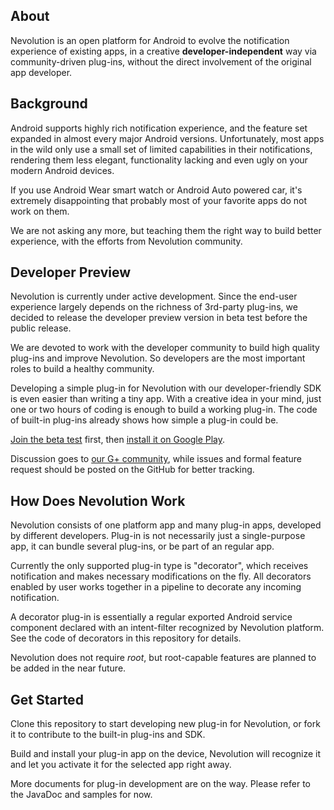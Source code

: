 About
-------

Nevolution is an open platform for Android to evolve the notification experience of existing apps, in a creative **developer-independent** way via community-driven plug-ins, without the direct involvement of the original app developer.


Background
------------

Android supports highly rich notification experience, and the feature set expanded in almost every major Android versions. Unfortunately, most apps in the wild only use a small set of limited capabilities in their notifications, rendering them less elegant, functionality lacking and even ugly on your modern Android devices.

If you use Android Wear smart watch or Android Auto powered car, it's extremely disappointing that probably most of your favorite apps do not work on them.

We are not asking any more, but teaching them the right way to build better experience, with the efforts from Nevolution community.


Developer Preview
-------------------

Nevolution is currently under active development. Since the end-user experience largely depends on the richness of 3rd-party plug-ins, we decided to release the developer preview version in beta test before the public release.

We are devoted to work with the developer community to build high quality plug-ins and improve Nevolution. So developers are the most important roles to build a healthy community.

Developing a simple plug-in for Nevolution with our developer-friendly SDK is even easier than writing a tiny app. With a creative idea in your mind, just one or two hours of coding is enough to build a working plug-in. The code of built-in plug-ins already shows how simple a plug-in could be.

[Join the beta test](https://play.google.com/apps/testing/com.oasisfeng.nevo) first, then [install it on Google Play](https://play.google.com/store/apps/details?id=com.oasisfeng.nevo).

Discussion goes to [our G+ community](https://plus.google.com/communities/108874686073587920040), while issues and formal feature request should be posted on the GitHub for better tracking.


How Does Nevolution Work
--------------------------

Nevolution consists of one platform app and many plug-in apps, developed by different developers. Plug-in is not necessarily just a single-purpose app, it can bundle several plug-ins, or be part of an regular app.

Currently the only supported plug-in type is "decorator", which receives notification and makes necessary modifications on the fly. All decorators enabled by user works together in a pipeline to decorate any incoming notification.

A decorator plug-in is essentially a regular exported Android service component declared with an intent-filter recognized by Nevolution platform. See the code of decorators in this repository for details.

Nevolution does not require *root*, but root-capable features are planned to be added in the near future.


Get Started
-------------

Clone this repository to start developing new plug-in for Nevolution, or fork it to contribute to the built-in plug-ins and SDK.

Build and install your plug-in app on the device, Nevolution will recognize it and let you activate it for the selected app right away.

More documents for plug-in development are on the way. Please refer to the JavaDoc and samples for now.
